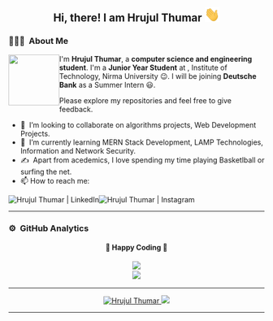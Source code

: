<!--
**HrujulThumar22/HrujulThumar22** is a ✨ _special_ ✨ repository because its `README.md` (this file) appears on your GitHub profile.

Here are some ideas to get you started:

- 🔭 I’m currently working on ...
- 🌱 I’m currently learning ...
- 👯 I’m looking to collaborate on ...
- 🤔 I’m looking for help with ...
- 💬 Ask me about ...
- 📫 How to reach me: ...
- 😄 Pronouns: ...
- ⚡ Fun fact: ...
-->

<div align="center">
  <h2> 
    Hi, there! I am Hrujul Thumar <img src="https://github.com/HrujulThumar22/HrujulThumar22/blob/main/hi.gif" width="30px">
  </h2>
</div>

### 👨🏻‍💻 &nbsp;About Me
<img align="left" height="100px" width="100px" src="https://sdk.bitmoji.com/render/panel/732eaa6e-2db0-48dc-b8d8-4484ec74e70f-08a7fb3f-df2b-484e-8734-169b232d75fe-v1.png?transparent=1&palette=1"></img>
I'm **Hrujul Thumar**, a **computer science and engineering student**. I'm a **Junior Year Student** at , Institute of Technology, Nirma University 😉. I will be joining **Deutsche Bank** as a Summer Intern 😃.

Please explore my repositories and feel free to give feedback.

- 🤝 &nbsp;I’m looking to collaborate on algorithms projects, Web Development Projects.
- 🌱 &nbsp;I’m currently learning MERN Stack Development, LAMP Technologies, Information and Network Security.
- ✍️ &nbsp;Apart from acedemics, I love spending my time playing Basketlball or surfing the net. 
- 📫 How to reach me: 

[<img align = "left" alt="Hrujul Thumar | LinkedIn" height="30px" src="https://www.flaticon.com/svg/static/icons/svg/725/725337.svg"/>](https://www.linkedin.com/in/hrujul-thumar-b81662183/)

[<img align = "left" alt="Hrujul Thumar | Instagram" height="30px" src="https://image.flaticon.com/icons/svg/725/725278.svg" />](https://www.instagram.com/_.hrujul_22._/)

</br>
<hr>

### ⚙️ &nbsp;GitHub Analytics

<div align="center">
  <h4> 
    🏃 Happy Coding 🏃 
  </h4>
</div>
<p align="center">
  <a href="https://github.com/HrujulThumar22">
    <img height="180em" src="https://github-readme-stats.vercel.app/api?username=HrujulThumar22&count_private=true&theme=onedark&hide_border=true&show_icons=true&include_all_commits=true"/><br>
    <img height="180em" src="https://github-readme-stats.vercel.app/api/top-langs/?username=HrujulThumar22&theme=onedark&hide_border=true&langs_count=9&layout=compact"/>
  </a>
</p>

---

<p align="center">
<a href="https://github.com/HrujulThumar22">
  <img src="https://komarev.com/ghpvc/?username=HrujulThumar22" alt="Hrujul Thumar" />
  <img src="https://img.shields.io/github/followers/HrujulThumar22?style=flat&color=red&label=GitHub%20Followers%20"/></a></a>
</p>

---
